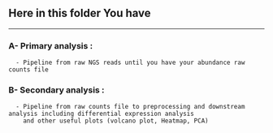 ## Here in this folder You have 
***
### A- Primary analysis :
      - Pipeline from raw NGS reads until you have your abundance raw counts file
### B- Secondary analysis :
      - Pipeline from raw counts file to preprocessing and downstream analysis including differential expression analysis 
        and other useful plots (volcano plot, Heatmap, PCA)
